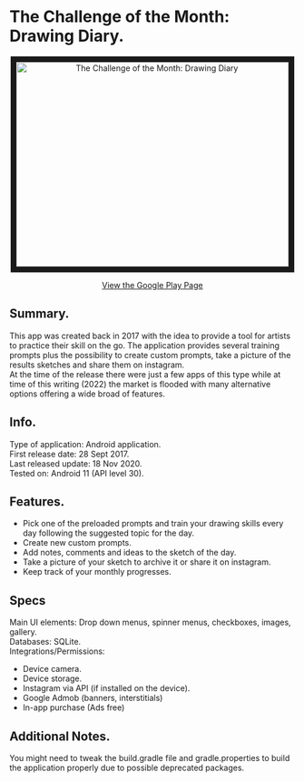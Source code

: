 # The Challenge of the Month: Drawing Diary.    

<p align="center">
<a href="http://www.youtube.com/watch?feature=player_embedded&v=3zuPS-g1reQ
" target="_blank"><img src="http://img.youtube.com/vi/3zuPS-g1reQ/0.jpg" 
alt="The Challenge of the Month: Drawing Diary " width="480" height="360" border="10" /></a>
</p>  

<p align="center">
<a href="https://play.google.com/store/apps/details?id=drawingDiary.brainlatch.com.drawingDiary&hl=en_IE&gl=US&pli=1">View the Google Play Page </a> 
</p> 

## Summary.   
This app was created back in 2017 with the idea to provide a tool for artists to practice their skill on the go.
The application provides several training prompts plus the possibility to create custom prompts, take a picture of the results sketches and share them on instagram.    
At the time of the release there were just a few apps of this type while at time of this writing (2022) the market is flooded with many alternative options offering a wide broad of features.     

## Info.    
Type of application: Android application.    
First release date: 28 Sept 2017.    
Last released update: 18 Nov 2020.    
Tested on: Android 11 (API level 30).   

## Features.
- Pick one of the preloaded prompts and train your drawing skills every day following the suggested topic for the day.  
- Create new custom prompts.   
- Add notes, comments and ideas to the sketch of the day.   
- Take a picture of your sketch to archive it or share it on instagram.  
- Keep track of your monthly progresses.    

## Specs
Main UI elements: Drop down menus, spinner menus, checkboxes, images, gallery.    
Databases: SQLite.    
Integrations/Permissions:     
- Device camera.    
- Device storage.    
- Instagram via API (if installed on the device).
- Google Admob (banners, interstitials)
- In-app purchase (Ads free)

## Additional Notes.    
You might need to tweak the build.gradle file and gradle.properties to build the application properly due to possible deprecated packages.     
